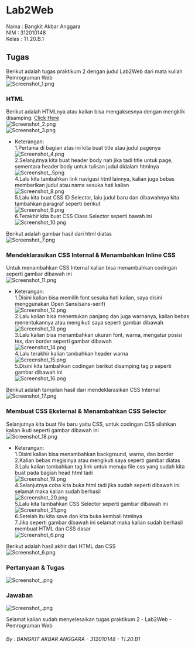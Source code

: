 # Lab2Web

Nama  : Bangkit Akbar Anggara<br>
NIM   : 312010148<br>
Kelas : TI.20.B.1<br>

## Tugas<br>
Berikut adalah tugas praktikum 2 dengan judul Lab2Web dari mata kuliah Pemrograman Web<br>
![Screenshot_1.png](Pic/Screenshot_1.png)<br>
### HTML<br>
Berikut adalah HTMLnya atau kalian bisa mengaksesnya dengan mengklik disamping: [Click Here](CSS_Dasar.html)<br>
![Screenshot_2.png](Pic/Screenshot_2.png)<br>
![Screenshot_3.png](Pic/Screenshot_3.png)<br>
- Keterangan:<br>
  1.Pertama di bagian atas ini kita buat title atau judul pagenya<br>
    ![Screenshot_4.png](Pic/Screenshot_4.png)<br>
  2.Selanjutnya kita buat header body nah jika tadi title untuk page, sementara header body untuk tulisan judul didalam htmlnya<br>
    ![Screenshot_.5png](Pic/Screenshot_5.png)<br>
  4.Lalu kita tambahkan link navigasi html lainnya, kalian juga bebas memberikan judul atau nama sesuka hati kalian<br>
    ![Screenshot_8.png](Pic/Screenshot_8.png)<br>
  5.Lalu kita buat CSS ID Selector, lalu judul baru dan dibawahnya kita tambahkan paragraf seperti berikut<br>
    ![Screenshot_9.png](Pic/Screenshot_9.png)<br>
  6.Terakhir kita buat CSS Class Selector seperti bawah ini<br>
    ![Screenshot_10.png](Pic/Screenshot_10.png)<br>

Berikut adalah gambar hasil dari html diatas<br>
![Screenshot_7.png](Pic/Screenshot_7.png)<br>

### Mendeklarasikan CSS Internal & Menambahkan Inline CSS<br>
Untuk menambahkan CSS Internal kalian bisa menambahkan codingan seperti gambar dibawah ini<br>
![Screenshot_11.png](Pic/Screenshot_11.png)<br>
- Keterangan:<br>
  1.Disini kalian bisa memilih font sesuka hati kalian, saya disini menggunakan Open Sans(sans-serif)<br>
    ![Screenshot_12.png](Pic/Screenshot_12.png)<br>
  2.Lalu kalian bisa menentukan panjang dan juga warnanya, kalian bebas menentukannya atau mengikuti saya seperti gambar dibawah<br>
    ![Screenshot_13.png](Pic/Screenshot_13.png)<br>
  3.Lalu kalian bisa menambahkan ukuran font, warna, mengatur posisi tex, dan border seperti gambar dibawah<br>
    ![Screenshot_14.png](Pic/Screenshot_14.png)<br>
  4.Lalu terakhir kalian tambahkan header warna<br>
    ![Screenshot_15.png](Pic/Screenshot_15.png)<br>
  5.Disini kita tambahkan codingan berikut disamping tag p seperti gambar dibawah ini<br>
    ![Screenshot_16.png](Pic/Screenshot_16.png)<br>

Berikut adalah tampilan hasil dari mendeklarasikan CSS Internal<br>
![Screenshot_17.png](Pic/Screenshot_17.png)<br>
### Membuat CSS Eksternal & Menambahkan CSS Selector<br>
Selanjutnya kita buat file baru yaitu CSS, untuk codingan CSS silahkan kalian ikuti seperti gambar dibawah ini<br>
![Screenshot_18.png](Pic/Screenshot_18.png)<br>
- Keterangan:<br>
  1.Disini kalian bisa menambahkan background, warna, dan border<br>
  2.Kalian bebas megisinya atau mengikuti saya seperti gambar diatas<br>
  3.Lalu kalian tambahkan tag link untuk menuju file css yang sudah kita buat pada bagian head html tadi<br>
    ![Screenshot_19.png](Pic/Screenshot_19.png)<br>
  4.Selanjutnya coba kita buka html tadi jika sudah seperti dibawah ini selamat maka kalian sudah berhasil<br>
    ![Screenshot_20.png](Pic/Screenshot_20.png)<br>
  5.Lalu kita tambahkan CSS Selector seperti gambar dibawah ini<br>
    ![Screenshot_21.png](Pic/Screenshot_21.png)<br>
  6.Setelah itu kita save dan kita buka kembali htmlnya<br>
  7.Jika seperti gambar dibawah ini selamat maka kalian sudah berhasil membuat HTML dan CSS dasar<br>
    ![Screenshot_6.png](Pic/Screenshot_6.png)<br>

Berikut adalah hasil akhir dari HTML dan CSS<br>
![Screenshot_6.png](Pic/Screenshot_6.png)<br>

### Pertanyaan & Tugas<br>
![Screenshot_.png](Pic/Screenshot_.png)<br>

### Jawaban<br>
![Screenshot_.png](Pic/Screenshot_.png)<br>


Selamat kalian sudah menyelesaikan tugas praktikum 2 - Lab2Web - Pemrograman Web<br>
###### By : BANGKIT AKBAR ANGGARA - 312010148 - TI.20.B1 
